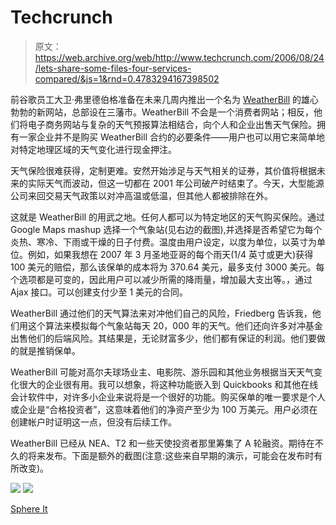 # Techcrunch

> 原文：<https://web.archive.org/web/http://www.techcrunch.com/2006/08/24/lets-share-some-files-four-services-compared/&js=1&rnd=0.4783294167398502>

前谷歌员工大卫·弗里德伯格准备在未来几周内推出一个名为 [WeatherBill](https://web.archive.org/web/20070103225053/http://www.weatherbill.com/) 的雄心勃勃的新网站，总部设在三藩市。WeatherBill 不会是一个消费者网站；相反，他们将电子商务网站与复杂的天气预报算法相结合，向个人和企业出售天气保险。拥有一家企业并不是购买 WeatherBill 合约的必要条件——用户也可以用它来简单地对特定地理区域的天气变化进行现金押注。

天气保险很难获得，定制更难。安然开始涉足与天气相关的证券，其价值将根据未来的实际天气而波动，但这一切都在 2001 年公司破产时结束了。今天，大型能源公司来回交易天气政策以对冲高温或低温，但其他人都被排除在外。

这就是 WeatherBill 的用武之地。任何人都可以为特定地区的天气购买保险。通过 Google Maps mashup 选择一个气象站(见右边的截图),并选择是否希望它为每个炎热、寒冷、下雨或干燥的日子付费。温度由用户设定，以度为单位，以英寸为单位。例如，如果我想在 2007 年 3 月圣地亚哥的每个雨天(1/4 英寸或更大)获得 100 美元的赔偿，那么该保单的成本将为 370.64 美元，最多支付 3000 美元。每个选项都是可变的，因此用户可以减少所需的降雨量，增加最大支出等。，通过 Ajax 接口。可以创建支付少至 1 美元的合同。

WeatherBill 通过他们的天气算法来对冲他们自己的风险，Friedberg 告诉我，他们用这个算法来模拟每个气象站每天 20，000 年的天气。他们还向许多对冲基金出售他们的后端风险。其结果是，无论财富多少，他们都有保证的利润。他们要做的就是推销保单。

WeatherBill 可能对高尔夫球场业主、电影院、游乐园和其他业务根据当天天气变化很大的企业很有用。我可以想象，将这种功能嵌入到 Quickbooks 和其他在线会计软件中，对许多小企业来说将是一个很好的功能。购买保单的唯一要求是个人或企业是“合格投资者”，这意味着他们的净资产至少为 100 万美元。用户必须在创建帐户时证明这一点，但没有后续工作。

WeatherBill 已经从 NEA、T2 和一些天使投资者那里筹集了 A 轮融资。期待在不久的将来发布。下面是额外的截图(注意:这些来自早期的演示，可能会在发布时有所改变)。

![](img/a0c5dbf31e1b880b6b81f5e0b49f14b5.png)
![](img/297a7ee989b6e2f23283ba43518eb545.png)

[Sphere It](https://web.archive.org/web/20070103225053/http://www.sphere.com/search?q=sphereit:http://www.techcrunch.com/2007/01/02/use-weatherbill-to-bet-on-the-weather/ "Related Blogs & Articles")